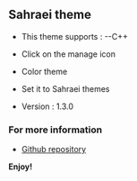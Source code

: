 ## Sahraei theme

* This theme supports :
--C++

* Click on the manage icon 
* Color theme
* Set it to Sahraei themes

* Version : 
    1.3.0
### For more information
* [Github repository](https://github.com/Sahraeidev/VSCode-Theme)

**Enjoy!**
